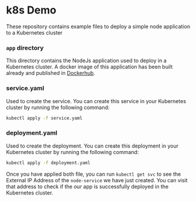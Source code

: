 # k8s Demo

These repository contains example files to deploy a simple node application to a Kubernetes cluster

### `app` directory

This directory contains the NodeJs application used to deploy in a Kubernetes cluster. A docker image of this application has been built already and published in [Dockerhub](https://hub.docker.com/r/junereycasuga/node-demo).

### service.yaml

Used to create the service. You can create this service in your Kubernetes cluster by running the following command:

```bash
kubectl apply -f service.yaml
```

### deployment.yaml

Used to create the deployment. You can create this deployment in your Kubernetes cluster by running the following command:

```bash
kubectl apply -f deployment.yaml
```

Once you have applied both file, you can run `kubectl get svc` to see the External IP Address of the `node-service` we have just created. You can visit that address to check if the our app is successfully deployed in the Kubernetes cluster.
